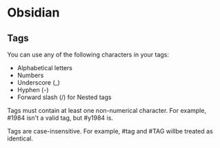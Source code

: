 # Obsidian

## Tags

You can use any of the following characters in your tags:

- Alphabetical letters
- Numbers
- Underscore (_)
- Hyphen (-)
- Forward slash (/) for Nested tags

Tags must contain at least one non-numerical character. For example, #1984 isn't a valid tag, but #y1984 is.

Tags are case-insensitive. For example, #tag and #TAG willbe treated as identical.

